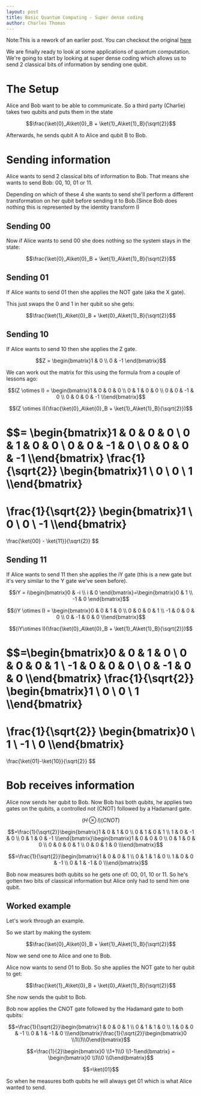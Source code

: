 ```yaml
---
layout: post
title: Basic Quantum Computing - Super dense coding
author: Charles Thomas
---
```


Note:This is a rework of an earlier post. You can checkout the original [here](https://ottermad.github.io/2021/12/23/Super-Dense-Coding.html)

We are finally ready to look at some applications of quantum computation. We're going to start by looking at super dense coding which allows us to send 2 classical bits of information by sending one qubit.


# The Setup
Alice and Bob want to be able to communicate. So a third party (Charlie) takes two qubits and puts them in the state

$$\frac{\ket{0}_A\ket{0}_B + \ket{1}_A\ket{1}_B}{\sqrt{2}}$$

Afterwards, he sends qubit A to Alice and qubit B to Bob.

# Sending information
Alice wants to send 2 classical bits of information to Bob. That means she wants to send Bob: 00, 10, 01 or 11. 

Depending on which of these 4 she wants to send she'll perform a different transformation on her qubit before sending it to Bob.(Since Bob does nothing this is represented by the identity transform I)

## Sending 00
Now if Alice wants to send 00 she does nothing so the system stays in the state:

$$\frac{\ket{0}_A\ket{0}_B + \ket{1}_A\ket{1}_B}{\sqrt{2}}$$

## Sending 01
If Alice wants to send 01 then she applies the NOT gate (aka the X gate).

This just swaps the 0 and 1 in her qubit so she gets:

$$\frac{\ket{1}_A\ket{0}_B + \ket{0}_A\ket{1}_B}{\sqrt{2}}$$


## Sending 10
If Alice wants to send 10 then she applies the Z gate.

$$Z = \begin{bmatrix}1 & 0 \\ 0 & -1 \end{bmatrix}$$

We can work out the matrix for this using the formula from a couple of lessons ago:

$$(Z \otimes I) = \begin{bmatrix}1 & 0 & 0 & 0 \\ 0 & 1 & 0 & 0 \\ 0 & 0 & -1 & 0 \\ 0 & 0 & 0 & -1 \\\end{bmatrix}$$

$$(Z \otimes I)(\frac{\ket{0}_A\ket{0}_B + \ket{1}_A\ket{1}_B}{\sqrt{2}})$$ 

$$= \begin{bmatrix}1 & 0 & 0 & 0 \\ 0 & 1 & 0 & 0 \\ 0 & 0 & -1 & 0 \\ 0 & 0 & 0 & -1 \\\end{bmatrix}
\frac{1}{\sqrt{2}}
\begin{bmatrix}1 \\ 0 \\ 0 \\ 1 \\\end{bmatrix}
= 
\frac{1}{\sqrt{2}}
\begin{bmatrix}1 \\ 0 \\ 0 \\ -1 \\\end{bmatrix}
= 
\frac{\ket{00} - \ket{11}}{\sqrt{2}}
$$


## Sending 11
If Alice wants to send 11 then she applies the iY gate (this is a new gate but it's very similar to the Y gate we've seen before).

$$iY = i\begin{bmatrix}0 & -i \\ i & 0 \end{bmatrix}=\begin{bmatrix}0 & 1 \\ -1 & 0 \end{bmatrix}$$

$$(iY \otimes I) = \begin{bmatrix}0 & 0 & 1 & 0 \\ 0 & 0 & 0 & 1 \\ -1 & 0 & 0 & 0 \\ 0 & -1 & 0 & 0 \\\end{bmatrix}$$

$$(iY\otimes I)(\frac{\ket{0}_A\ket{0}_B + \ket{1}_A\ket{1}_B}{\sqrt{2}})$$

$$=\begin{bmatrix}0 & 0 & 1 & 0 \\ 0 & 0 & 0 & 1 \\ -1 & 0 & 0 & 0 \\ 0 & -1 & 0 & 0 \\\end{bmatrix}
\frac{1}{\sqrt{2}}
\begin{bmatrix}1 \\ 0 \\ 0 \\ 1 \\\end{bmatrix}
= 
\frac{1}{\sqrt{2}}
\begin{bmatrix}0 \\ 1 \\ -1 \\ 0 \\\end{bmatrix}
= 
\frac{\ket{01}-\ket{10}}{\sqrt{2}}
$$


# Bob receives information
Alice now sends her qubit to Bob. Now Bob has both qubits, he applies two gates on the qubits, a controlled not (CNOT) followed by a Hadamard gate.

$$(H \otimes I)(CNOT)$$

$$=\frac{1}{\sqrt{2}}\begin{bmatrix}1 & 0 & 1 & 0 \\ 0 & 1 & 0 & 1 \\ 1 & 0 & -1 & 0 \\ 0 & 1 & 0 & -1 \\\end{bmatrix}\begin{bmatrix}1 & 0 & 0 & 0 \\ 0 & 1 & 0 & 0 \\ 0 & 0 & 0 & 1 \\ 0 & 0 & 1 & 0 \\\end{bmatrix}$$

$$=\frac{1}{\sqrt{2}}\begin{bmatrix}1 & 0 & 0 & 1 \\ 0 & 1 & 1 & 0 \\ 1 & 0 & 0 & -1 \\ 0 & 1 & -1 & 0 \\\end{bmatrix}$$

Bob now measures both qubits so he gets one of: 00, 01, 10 or 11. So he's gotten two bits of classical information but Alice only had to send him one qubit.


## Worked example
Let's work through an example.

So we start by making the system:

$$\frac{\ket{0}_A\ket{0}_B + \ket{1}_A\ket{1}_B}{\sqrt{2}}$$

Now we send one to Alice and one to Bob.

Alice now wants to send 01 to Bob. So she applies the NOT gate to her qubit to get:

$$\frac{\ket{1}_A\ket{0}_B + \ket{0}_A\ket{1}_B}{\sqrt{2}}$$

She now sends the qubit to Bob.

Bob now applies the CNOT gate followed by the Hadamard gate to both qubits:

$$=\frac{1}{\sqrt{2}}\begin{bmatrix}1 & 0 & 0 & 1 \\ 0 & 1 & 1 & 0 \\ 1 & 0 & 0 & -1 \\ 0 & 1 & -1 & 0 \\\end{bmatrix}\frac{1}{\sqrt{2}}\begin{bmatrix}0 \\1\\1\\0\end{bmatrix}$$

$$=\frac{1}{2}\begin{bmatrix}0 \\1+1\\0 \\1-1\end{bmatrix} = \begin{bmatrix}0 \\1\\0 \\0\end{bmatrix}$$

$$=\ket{01}$$

So when he measures both qubits he will always get 01 which is what Alice wanted to send.
